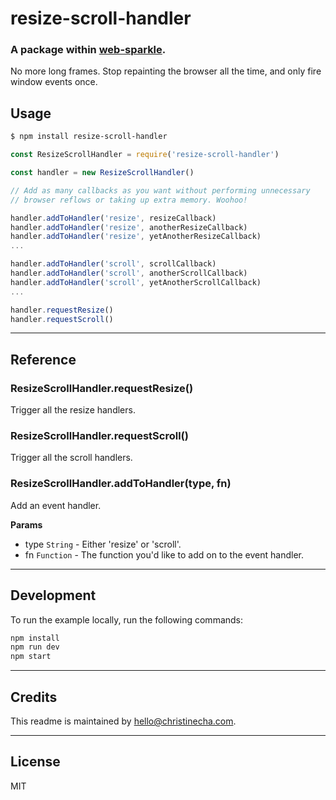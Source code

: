 # resize-scroll-handler
### A package within [web-sparkle](https://github.com/christinecha/web-sparkle).
No more long frames. Stop repainting the browser all the time, and only fire window events once.

## Usage

````sh
$ npm install resize-scroll-handler
````

````js
const ResizeScrollHandler = require('resize-scroll-handler')

const handler = new ResizeScrollHandler()

// Add as many callbacks as you want without performing unnecessary
// browser reflows or taking up extra memory. Woohoo!

handler.addToHandler('resize', resizeCallback)
handler.addToHandler('resize', anotherResizeCallback)
handler.addToHandler('resize', yetAnotherResizeCallback)
...

handler.addToHandler('scroll', scrollCallback)
handler.addToHandler('scroll', anotherScrollCallback)
handler.addToHandler('scroll', yetAnotherScrollCallback)
...

handler.requestResize()
handler.requestScroll()
````

---

## Reference

### ResizeScrollHandler.requestResize()
Trigger all the resize handlers.

### ResizeScrollHandler.requestScroll()
Trigger all the scroll handlers.

### ResizeScrollHandler.addToHandler(type, fn)
Add an event handler.

**Params**

- type `String` - Either 'resize' or 'scroll'.
- fn `Function` - The function you'd like to add on to the event handler.

---

## Development
To run the example locally, run the following commands:

```sh
npm install
npm run dev
npm start
```

---

## Credits
This readme is maintained by [hello@christinecha.com](mailto:hello@christinecha.com).

---

## License
MIT
